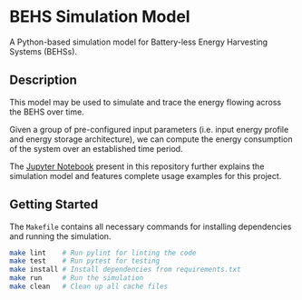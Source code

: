 # BEHS Simulation Model

A Python-based simulation model for Battery-less Energy Harvesting Systems (BEHSs).

## Description

This model may be used to simulate and trace the energy flowing across the BEHS over time. 

Given a group of pre-configured input parameters (i.e. input energy profile and energy storage architecture), we can compute the energy consumption of the system over an established time period.

The [Jupyter Notebook](Model.ipynb) present in this repository further explains the simulation model and features complete usage examples for this project.

## Getting Started

The `Makefile` contains all necessary commands for installing dependencies and running the simulation.

```sh
make lint    # Run pylint for linting the code
make test    # Run pytest for testing
make install # Install dependencies from requirements.txt
make run     # Run the simulation
make clean   # Clean up all cache files
```
